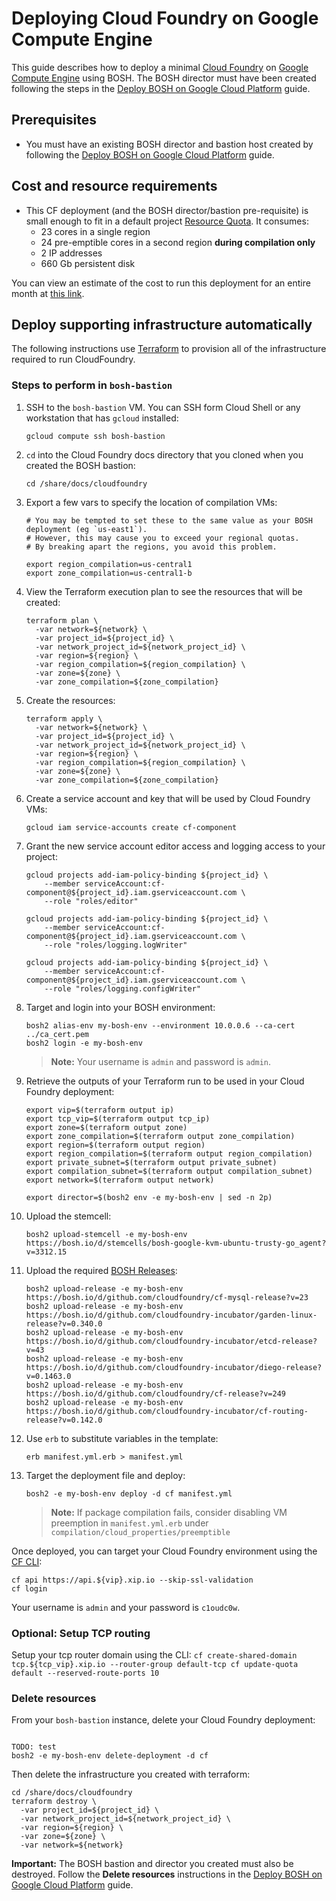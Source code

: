 # Deploying Cloud Foundry on Google Compute Engine

This guide describes how to deploy a minimal [Cloud Foundry](https://www.cloudfoundry.org/) on [Google Compute Engine](https://cloud.google.com/) using BOSH. The BOSH director must have been created following the steps in the [Deploy BOSH on Google Cloud Platform](../bosh/README.md) guide.

## Prerequisites

* You must have an existing BOSH director and bastion host created by following the [Deploy BOSH on Google Cloud Platform](../bosh/README.md) guide.

## Cost and resource requirements

* This CF deployment (and the BOSH director/bastion pre-requisite) is small enough to fit in a default project [Resource Quota](https://cloud.google.com/compute/docs/resource-quotas). It consumes:
    - 23 cores in a single region
    - 24 pre-emptible cores in a second region **during compilation only**
    - 2 IP addresses
    - 660 Gb persistent disk

You can view an estimate of the cost to run this deployment for an entire month at [this link](https://cloud.google.com/products/calculator/#id=8de9b03b-79b9-4b0a-9d26-01dc4b40937f).

## Deploy supporting infrastructure automatically

The following instructions use [Terraform](terraform.io) to provision all of the infrastructure required to run CloudFoundry.

### Steps to perform in `bosh-bastion`

1. SSH to the `bosh-bastion` VM. You can SSH form Cloud Shell or any workstation that has `gcloud` installed:

    ```
    gcloud compute ssh bosh-bastion
    ```

1. `cd` into the Cloud Foundry docs directory that you cloned when you created the BOSH bastion:

    ```
    cd /share/docs/cloudfoundry
    ```

1. Export a few vars to specify the location of compilation VMs:

    ```
    # You may be tempted to set these to the same value as your BOSH deployment (eg `us-east1`). 
    # However, this may cause you to exceed your regional quotas. 
    # By breaking apart the regions, you avoid this problem.

    export region_compilation=us-central1
    export zone_compilation=us-central1-b
    ```

1. View the Terraform execution plan to see the resources that will be created:

    ```
    terraform plan \
      -var network=${network} \
      -var project_id=${project_id} \
      -var network_project_id=${network_project_id} \
      -var region=${region} \
      -var region_compilation=${region_compilation} \
      -var zone=${zone} \
      -var zone_compilation=${zone_compilation}
    ```

1. Create the resources:

    ```
    terraform apply \
      -var network=${network} \
      -var project_id=${project_id} \
      -var network_project_id=${network_project_id} \
      -var region=${region} \
      -var region_compilation=${region_compilation} \
      -var zone=${zone} \
      -var zone_compilation=${zone_compilation}
    ```

1. Create a service account and key that will be used by Cloud Foundry VMs:

    ```
    gcloud iam service-accounts create cf-component
    ```

1. Grant the new service account editor access and logging access to your project:

    ```
    gcloud projects add-iam-policy-binding ${project_id} \
        --member serviceAccount:cf-component@${project_id}.iam.gserviceaccount.com \
        --role "roles/editor"
      
    gcloud projects add-iam-policy-binding ${project_id} \
        --member serviceAccount:cf-component@${project_id}.iam.gserviceaccount.com \
        --role "roles/logging.logWriter"
      
    gcloud projects add-iam-policy-binding ${project_id} \
        --member serviceAccount:cf-component@${project_id}.iam.gserviceaccount.com \
        --role "roles/logging.configWriter"
    ```

1. Target and login into your BOSH environment:

    ```
    bosh2 alias-env my-bosh-env --environment 10.0.0.6 --ca-cert ../ca_cert.pem
    bosh2 login -e my-bosh-env
    ```

    > **Note:** Your username is `admin` and password is `admin`.

1. Retrieve the outputs of your Terraform run to be used in your Cloud Foundry deployment:

    ```
    export vip=$(terraform output ip)
    export tcp_vip=$(terraform output tcp_ip)
    export zone=$(terraform output zone)
    export zone_compilation=$(terraform output zone_compilation)
    export region=$(terraform output region)
    export region_compilation=$(terraform output region_compilation)
    export private_subnet=$(terraform output private_subnet)
    export compilation_subnet=$(terraform output compilation_subnet)
    export network=$(terraform output network)

    export director=$(bosh2 env -e my-bosh-env | sed -n 2p)
    ```

1. Upload the stemcell:

    ```
    bosh2 upload-stemcell -e my-bosh-env https://bosh.io/d/stemcells/bosh-google-kvm-ubuntu-trusty-go_agent?v=3312.15
    ```

1. Upload the required [BOSH Releases](http://bosh.io/docs/release.html):

    ```
    bosh2 upload-release -e my-bosh-env  https://bosh.io/d/github.com/cloudfoundry/cf-mysql-release?v=23
    bosh2 upload-release -e my-bosh-env  https://bosh.io/d/github.com/cloudfoundry-incubator/garden-linux-release?v=0.340.0
    bosh2 upload-release -e my-bosh-env  https://bosh.io/d/github.com/cloudfoundry-incubator/etcd-release?v=43
    bosh2 upload-release -e my-bosh-env  https://bosh.io/d/github.com/cloudfoundry-incubator/diego-release?v=0.1463.0
    bosh2 upload-release -e my-bosh-env  https://bosh.io/d/github.com/cloudfoundry/cf-release?v=249
    bosh2 upload-release -e my-bosh-env  https://bosh.io/d/github.com/cloudfoundry-incubator/cf-routing-release?v=0.142.0
    ```

1. Use `erb` to substitute variables in the template:

    ```
    erb manifest.yml.erb > manifest.yml
    ```

1. Target the deployment file and deploy:

    ```
    bosh2 -e my-bosh-env deploy -d cf manifest.yml
    ```

    > **Note:** If package compilation fails, consider disabling VM preemption in
`manifest.yml.erb` under `compilation/cloud_properties/preemptible`


Once deployed, you can target your Cloud Foundry environment using the [CF CLI](http://docs.cloudfoundry.org/cf-cli/):

  ```
  cf api https://api.${vip}.xip.io --skip-ssl-validation
  cf login
  ```

Your username is `admin` and your password is `c1oudc0w`.

### Optional: Setup TCP routing
Setup your tcp router domain using the CLI:
    ```
    cf create-shared-domain tcp.${tcp_vip}.xip.io --router-group default-tcp
    cf update-quota default --reserved-route-ports 10
    ```

### Delete resources

From your `bosh-bastion` instance, delete your Cloud Foundry deployment:

  ```

  TODO: test
  bosh2 -e my-bosh-env delete-deployment -d cf
  ```

Then delete the infrastructure you created with terraform:
  ```
  cd /share/docs/cloudfoundry
  terraform destroy \
    -var project_id=${project_id} \
    -var network_project_id=${network_project_id} \
    -var region=${region} \
    -var zone=${zone} \
    -var network=${network}
  ```

**Important:** The BOSH bastion and director you created must also be destroyed. Follow the **Delete resources** instructions in the [Deploy BOSH on Google Cloud Platform](../bosh/README.md) guide.
